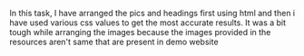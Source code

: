 In this task, I have arranged the pics and headings first using html and then i have used various css values to get the most accurate results. It was a bit tough while arranging the images because the images provided in the resources aren't same that are present in demo website